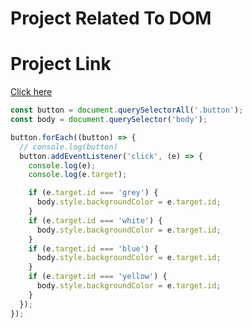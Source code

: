 # Project Related To DOM

# Project Link
[Click here](https://dom-project-chaiaurcode-bikxtj.stackblitz.io)

``` javascript
const button = document.querySelectorAll('.button');
const body = document.querySelector('body');

button.forEach((button) => {
  // console.log(button)
  button.addEventListener('click', (e) => {
    console.log(e);
    console.log(e.target);

    if (e.target.id === 'grey') {
      body.style.backgroundColor = e.target.id;
    }
    if (e.target.id === 'white') {
      body.style.backgroundColor = e.target.id;
    }
    if (e.target.id === 'blue') {
      body.style.backgroundColor = e.target.id;
    }
    if (e.target.id === 'yellow') {
      body.style.backgroundColor = e.target.id;
    }
  });
});
